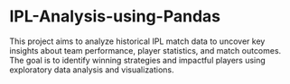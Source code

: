 # IPL-Analysis-using-Pandas
This project aims to analyze historical IPL match data to uncover key insights about team performance, player statistics, and match outcomes. The goal is to identify winning strategies and impactful players using exploratory data analysis and visualizations.
